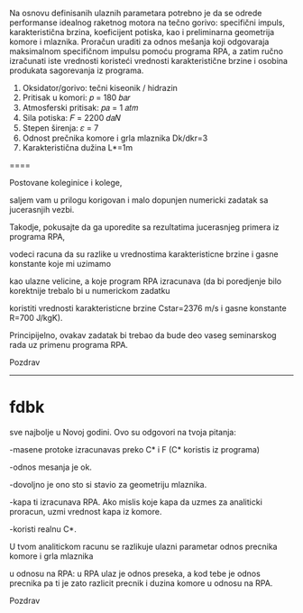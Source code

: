 Na osnovu definisanih ulaznih parametara potrebno je da se odrede performanse idealnog raketnog motora na tečno gorivo: specifični impuls, karakteristična brzina, koeficijent potiska, kao i preliminarna geometrija komore i mlaznika. Proračun uraditi za odnos mešanja koji odgovaraja maksimalnom specifičnom impulsu pomoću programa RPA, a zatim ručno izračunati iste vrednosti koristeći vrednosti karakteristične brzine i osobina produkata sagorevanja iz programa.


1. Oksidator/gorivo: tečni kiseonik / hidrazin
2. Pritisak u komori: 𝑝 = 180 𝑏𝑎𝑟
3. Atmosferski pritisak: 𝑝𝑎 = 1 𝑎𝑡𝑚
4. Sila potiska: 𝐹 = 2200 𝑑𝑎𝑁
5. Stepen širenja: 𝜀 = 7
6. Odnost prečnika komore i grla mlaznika Dk/dkr=3
7. Karakteristična dužina L*=1m

====


Postovane koleginice i kolege,

saljem vam u prilogu korigovan i malo dopunjen numericki zadatak sa
jucerasnjih vezbi.

Takodje, pokusajte da ga uporedite sa rezultatima jucerasnjeg primera iz
programa RPA,

vodeci racuna da su razlike u vrednostima karakteristicne brzine i gasne
konstante koje mi uzimamo

kao ulazne velicine, a koje program RPA izracunava (da bi poredjenje
bilo korektnije trebalo bi u numerickom zadatku

koristiti vrednosti karakteristicne brzine Cstar=2376 m/s i gasne
konstante R=700 J/kgK).

Principijelno, ovakav zadatak bi trebao da bude deo vaseg seminarskog
rada uz primenu programa RPA.

Pozdrav

--------------------

# fdbk

sve najbolje u Novoj godini. Ovo su odgovori na tvoja pitanja:

-masene protoke izracunavas preko C* i F (C* koristis iz programa)

-odnos mesanja je ok.

-dovoljno je ono sto si stavio za geometriju mlaznika.

-kapa ti izracunava RPA. Ako mislis koje kapa da uzmes za analiticki proracun, uzmi vrednost kapa iz komore.

-koristi realnu C*.

U tvom analitickom racunu se razlikuje ulazni parametar odnos precnika komore i grla mlaznika

u odnosu na RPA: u RPA ulaz je odnos preseka, a kod tebe je odnos precnika
pa ti je zato razlicit precnik i duzina komore u odnosu na RPA.

Pozdrav




